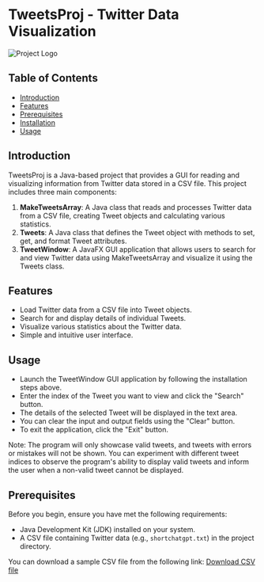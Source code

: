 # TweetsProj - Twitter Data Visualization

![Project Logo](https://github.com/Adamb0lt/TweetsGUI/assets/122646712/87b020ea-f725-49d9-8fa8-79eac0d63510)
 <!-- Include a project logo or screenshot if available -->

## Table of Contents

- [Introduction](#introduction)
- [Features](#features)
- [Prerequisites](#prerequisites)
- [Installation](#installation)
- [Usage](#usage)

## Introduction

TweetsProj is a Java-based project that provides a GUI for reading and visualizing information from Twitter data stored in a CSV file. This project includes three main components:
1. **MakeTweetsArray**: A Java class that reads and processes Twitter data from a CSV file, creating Tweet objects and calculating various statistics.
2. **Tweets**: A Java class that defines the Tweet object with methods to set, get, and format Tweet attributes.
3. **TweetWindow**: A JavaFX GUI application that allows users to search for and view Twitter data using MakeTweetsArray and visualize it using the Tweets class.

## Features

- Load Twitter data from a CSV file into Tweet objects.
- Search for and display details of individual Tweets.
- Visualize various statistics about the Twitter data.
- Simple and intuitive user interface.

## Usage

- Launch the TweetWindow GUI application by following the installation steps above.
- Enter the index of the Tweet you want to view and click the "Search" button.
- The details of the selected Tweet will be displayed in the text area.
- You can clear the input and output fields using the "Clear" button.
- To exit the application, click the "Exit" button.

Note: The program will only showcase valid tweets, and tweets with errors or mistakes will not be shown. You can experiment with different tweet indices to observe the program's ability to display valid tweets and inform the user when a non-valid tweet cannot be displayed.


## Prerequisites

Before you begin, ensure you have met the following requirements:

- Java Development Kit (JDK) installed on your system.
- A CSV file containing Twitter data (e.g., `shortchatgpt.txt`) in the project directory.

You can download a sample CSV file from the following link:
[Download CSV file](https://www.kaggle.com/datasets/manishabhatt22/tweets-onchatgpt-chatgpt?resource=download)
